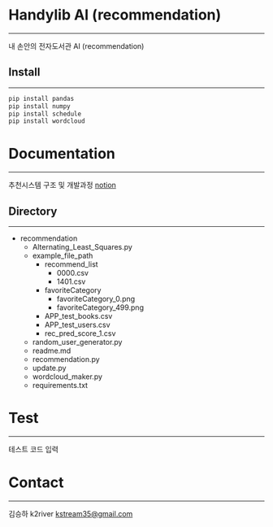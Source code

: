 # Handylib AI (recommendation)
------------
내 손안의 전자도서관 AI (recommendation)

## Install
------------
```python
pip install pandas
pip install numpy
pip install schedule
pip install wordcloud
```

# Documentation
------------
추천시스템 구조 및 개발과정 [notion](https://www.notion.so/recommender-system-e97a10b6db184d2aabb2f67b3eac3b85)

## Directory
------------
+ recommendation
    + Alternating_Least_Squares.py
    + example_file_path
        + recommend_list
            + 0000.csv
            + 1401.csv
        + favoriteCategory
            + favoriteCategory_0.png
            + favoriteCategory_499.png
        + APP_test_books.csv
        + APP_test_users.csv
        + rec_pred_score_1.csv
    + random_user_generator.py
    + readme.md
    + recommendation.py
    + update.py
    + wordcloud_maker.py
    + requirements.txt

# Test
------------
테스트 코드 입력


# Contact
-------------
김승하 k2river kstream35@gmail.com
